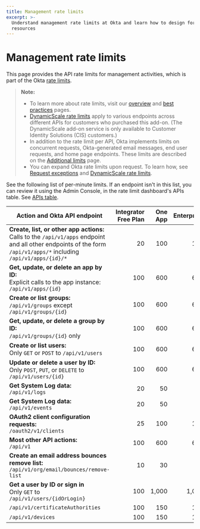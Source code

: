 ```yaml
---
title: Management rate limits
excerpt: >-
  Understand management rate limits at Okta and learn how to design for efficient use of
  resources
---
```


# Management rate limits

This page provides the API rate limits for management activities, which is part of the Okta [rate limits](/docs/reference/rate-limits).

> **Note:**
>
> * To learn more about rate limits, visit our [overview](/docs/reference/rate-limits) and [best practices](/docs/reference/rl-best-practices) pages.
> * [DynamicScale rate limits](/docs/reference/rl-dynamic-scale/) apply to various endpoints across different APIs for customers who purchased this add-on. (The DynamicScale add-on service is only available to Customer Identity Solutions (CIS) customers.)
> * In addition to the rate limit per API, Okta implements limits on concurrent requests, Okta-generated email messages, end user requests, and home page endpoints. These limits are described on the [Additional limits](/docs/reference/rl-additional-limits/) page.
> * You can expand Okta rate limits upon request. To learn how, see [Request exceptions](/docs/reference/rl-best-practices/#request-rate-limit-exceptions) and [DynamicScale rate limits](/docs/reference/rl-dynamic-scale/).
>

See the following list of per-minute limits. If an endpoint isn't in this list, you can review it using the Admin Console, in the rate limit dashboard's APIs table. See [APIs table](/docs/reference/rl-dashboard/#apis-table).

| Action and Okta API endpoint                                                                                                       | Integrator Free Plan  | One App | Enterprise | Workforce identity    |
| ---------------------------------------------------------------------------------------------------------------------------------- | ----------------:  | -------: | ----------: | ---------------------: |
| **Create, list, or other app actions:**<br> Calls to the `/api/v1/apps` endpoint and all other endpoints of the form `/api/v1/apps/*` including `/api/v1/apps/{id}/*`                                                     | 20                | 100     | 100        | 100                   |
| **Get, update, or delete an app by ID:**<br> Explicit calls to the app instance: `/api/v1/apps/{id}`                                                    | 100                | 600     | 600        | 500                   |
| **Create or list groups:**<br>`/api/v1/groups` except `/api/v1/groups/{id}`                                                       | 100              | 600     | 600        | 500                   |
| **Get, update, or delete a group by ID:**<br>`/api/v1/groups/{id}` only                                                           | 100               | 600     | 600        | 1,000                 |
| **Create or list users:**<br>Only `GET` or `POST` to `/api/v1/users`                                                               | 100               | 600     | 600        | 600                   |
| **Update or delete a user by ID:**<br>Only `POST`, `PUT`, or `DELETE` to `/api/v1/users/{id}`                                      | 100              | 600     | 600        | 600                   |
| **Get System Log data:**<br>`/api/v1/logs`                                                                                         | 20                | 50      | 50         | 120                   |
| **Get System Log data:**<br>`/api/v1/events`                                                                                       | 20                | 50      | 50         | 100                   |
| **OAuth2 client configuration requests:**<br>`/oauth2/v1/clients`                                                                  | 25                | 100     | 100        | 100                   |
| **Most other API actions:**<br>`/api/v1`                                                                                           | 100              | 600     | 600        | 1,200                 |
| **Create an email address bounces remove list:**<br>`/api/v1/org/email/bounces/remove-list`                                                                  | 10                | 30      | 60         | 60                    |
| **Get a user by ID or sign in**<br>Only `GET` to `/api/v1/users/{idOrLogin}`                                                      | 100               | 1,000   | 1,000      | 2,000                 |
| `/api/v1/certificateAuthorities`                                                                                                   | 100               | 150     | 150        | 100                   |
| `/api/v1/devices`                                                                                                                  | 100               | 150     | 150        | 100                   |
